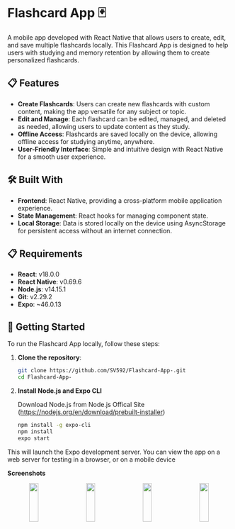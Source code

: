 # Flashcard App 🃏

A mobile app developed with React Native that allows users to create, edit, and save multiple flashcards locally. This Flashcard App is designed to help users with studying and memory retention by allowing them to create personalized flashcards.


## 📋 Features

- **Create Flashcards**: Users can create new flashcards with custom content, making the app versatile for any subject or topic.
- **Edit and Manage**: Each flashcard can be edited, managed, and deleted as needed, allowing users to update content as they study.
- **Offline Access**: Flashcards are saved locally on the device, allowing offline access for studying anytime, anywhere.
- **User-Friendly Interface**: Simple and intuitive design with React Native for a smooth user experience.

## 🛠️ Built With

- **Frontend**: React Native, providing a cross-platform mobile application experience.
- **State Management**: React hooks for managing component state.
- **Local Storage**: Data is stored locally on the device using AsyncStorage for persistent access without an internet connection.

## 📋 Requirements

- **React**: v18.0.0
- **React Native**: v0.69.6
- **Node.js**: v14.15.1
- **Git**: v2.29.2
- **Expo**: ~46.0.13

## 🚀 Getting Started

To run the Flashcard App locally, follow these steps:

1. **Clone the repository**:
   ```bash
   git clone https://github.com/SV592/Flashcard-App-.git
   cd Flashcard-App-

2. **Install Node.js and Expo CLI**

   Download Node.js from Node.js Offical Site (https://nodejs.org/en/download/prebuilt-installer)
   ```bash
   npm install -g expo-cli
   npm install
   expo start

This will launch the Expo development server. You can view the app on a web server for testing in a browser, or on a mobile device




**Screenshots**
<div align="center">
<img src="https://user-images.githubusercontent.com/58669882/198306429-bd266119-50e6-44ad-b199-540c89666299.jpg" width="20%" height="15%">
&nbsp;
&nbsp;
&nbsp;
<img src="https://user-images.githubusercontent.com/58669882/198309578-d2c06298-a88c-42c0-9326-6195591b5740.jpg" width="20%" height="15%">
&nbsp;
&nbsp;
&nbsp;
<img src="https://user-images.githubusercontent.com/58669882/198309954-65b7e849-6143-4b6c-b913-ccea7098c236.jpg" width="20%" height="15%">
&nbsp;
&nbsp;
&nbsp; 
<img src="https://user-images.githubusercontent.com/58669882/198309986-672d46d6-dee5-44f8-abb9-b83e4ac6b3a3.jpg" width="20%" height="15%">
</div>


